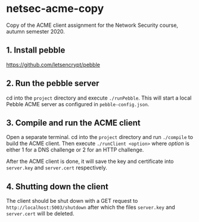 # netsec-acme-copy
  Copy of the ACME client assignment for the Network Security course, autumn semester 2020.

## 1. Install pebble
https://github.com/letsencrypt/pebble

## 2. Run the pebble server
cd into the `project` directory and execute `./runPebble`. This will start
a local Pebble ACME server as configured in `pebble-config.json`.

## 3. Compile and run the ACME client
Open a separate terminal. cd into the `project` directory and run `./compile`
to build the ACME client. Then execute `./runClient <option>` where 
<i>option</i> is either 1 for a DNS challenge or 2 for an HTTP challenge.

After the ACME client is done, it will save the key and certificate into
`server.key` and `server.cert` respectively.

## 4. Shutting down the client
The client should be shut down with a GET request to
`http://localhost:5003/shutdown` after which the files `server.key` and
`server.cert` will be deleted.
